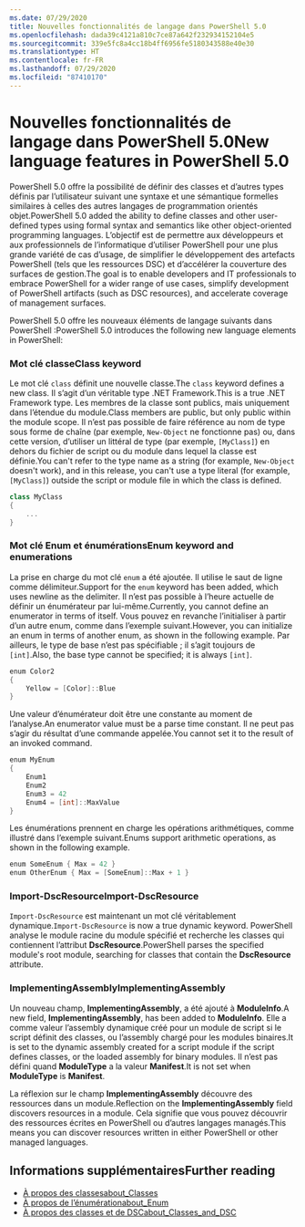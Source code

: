 ```yaml
---
ms.date: 07/29/2020
title: Nouvelles fonctionnalités de langage dans PowerShell 5.0
ms.openlocfilehash: dada39c4121a810c7ce87a642f232934152104e5
ms.sourcegitcommit: 339e5fc8a4cc18b4ff6956fe5180343588e40e30
ms.translationtype: HT
ms.contentlocale: fr-FR
ms.lasthandoff: 07/29/2020
ms.locfileid: "87410170"
---
```

# <a name="new-language-features-in-powershell-50"></a><span data-ttu-id="3cd95-102">Nouvelles fonctionnalités de langage dans PowerShell 5.0</span><span class="sxs-lookup"><span data-stu-id="3cd95-102">New language features in PowerShell 5.0</span></span>

<span data-ttu-id="3cd95-103">PowerShell 5.0 offre la possibilité de définir des classes et d’autres types définis par l’utilisateur suivant une syntaxe et une sémantique formelles similaires à celles des autres langages de programmation orientés objet.</span><span class="sxs-lookup"><span data-stu-id="3cd95-103">PowerShell 5.0 added the ability to define classes and other user-defined types using formal syntax and semantics like other object-oriented programming languages.</span></span> <span data-ttu-id="3cd95-104">L’objectif est de permettre aux développeurs et aux professionnels de l’informatique d’utiliser PowerShell pour une plus grande variété de cas d’usage, de simplifier le développement des artefacts PowerShell (tels que les ressources DSC) et d’accélérer la couverture des surfaces de gestion.</span><span class="sxs-lookup"><span data-stu-id="3cd95-104">The goal is to enable developers and IT professionals to embrace PowerShell for a wider range of use cases, simplify development of PowerShell artifacts (such as DSC resources), and accelerate coverage of management surfaces.</span></span>

<span data-ttu-id="3cd95-105">PowerShell 5.0 offre les nouveaux éléments de langage suivants dans PowerShell :</span><span class="sxs-lookup"><span data-stu-id="3cd95-105">PowerShell 5.0 introduces the following new language elements in PowerShell:</span></span>

### <a name="class-keyword"></a><span data-ttu-id="3cd95-106">Mot clé classe</span><span class="sxs-lookup"><span data-stu-id="3cd95-106">Class keyword</span></span>

<span data-ttu-id="3cd95-107">Le mot clé `class` définit une nouvelle classe.</span><span class="sxs-lookup"><span data-stu-id="3cd95-107">The `class` keyword defines a new class.</span></span> <span data-ttu-id="3cd95-108">Il s’agit d’un véritable type .NET Framework.</span><span class="sxs-lookup"><span data-stu-id="3cd95-108">This is a true .NET Framework type.</span></span> <span data-ttu-id="3cd95-109">Les membres de la classe sont publics, mais uniquement dans l’étendue du module.</span><span class="sxs-lookup"><span data-stu-id="3cd95-109">Class members are public, but only public within the module scope.</span></span> <span data-ttu-id="3cd95-110">Il n’est pas possible de faire référence au nom de type sous forme de chaîne (par exemple, `New-Object` ne fonctionne pas) ou, dans cette version, d’utiliser un littéral de type (par exemple, `[MyClass]`) en dehors du fichier de script ou du module dans lequel la classe est définie.</span><span class="sxs-lookup"><span data-stu-id="3cd95-110">You can't refer to the type name as a string (for example, `New-Object` doesn't work), and in this release, you can't use a type literal (for example, `[MyClass]`) outside the script or module file in which the class is defined.</span></span>

```powershell
class MyClass
{
    ...
}
```

### <a name="enum-keyword-and-enumerations"></a><span data-ttu-id="3cd95-111">Mot clé Enum et énumérations</span><span class="sxs-lookup"><span data-stu-id="3cd95-111">Enum keyword and enumerations</span></span>

<span data-ttu-id="3cd95-112">La prise en charge du mot clé `enum` a été ajoutée. Il utilise le saut de ligne comme délimiteur.</span><span class="sxs-lookup"><span data-stu-id="3cd95-112">Support for the `enum` keyword has been added, which uses newline as the delimiter.</span></span> <span data-ttu-id="3cd95-113">Il n’est pas possible à l’heure actuelle de définir un énumérateur par lui-même.</span><span class="sxs-lookup"><span data-stu-id="3cd95-113">Currently, you cannot define an enumerator in terms of itself.</span></span> <span data-ttu-id="3cd95-114">Vous pouvez en revanche l’initialiser à partir d’un autre enum, comme dans l’exemple suivant.</span><span class="sxs-lookup"><span data-stu-id="3cd95-114">However, you can initialize an enum in terms of another enum, as shown in the following example.</span></span> <span data-ttu-id="3cd95-115">Par ailleurs, le type de base n’est pas spécifiable ; il s’agit toujours de `[int]`.</span><span class="sxs-lookup"><span data-stu-id="3cd95-115">Also, the base type cannot be specified; it is always `[int]`.</span></span>

```powershell
enum Color2
{
    Yellow = [Color]::Blue
}
```

<span data-ttu-id="3cd95-116">Une valeur d’énumérateur doit être une constante au moment de l’analyse.</span><span class="sxs-lookup"><span data-stu-id="3cd95-116">An enumerator value must be a parse time constant.</span></span> <span data-ttu-id="3cd95-117">Il ne peut pas s’agir du résultat d’une commande appelée.</span><span class="sxs-lookup"><span data-stu-id="3cd95-117">You cannot set it to the result of an invoked command.</span></span>

```powershell
enum MyEnum
{
    Enum1
    Enum2
    Enum3 = 42
    Enum4 = [int]::MaxValue
}
```

<span data-ttu-id="3cd95-118">Les énumérations prennent en charge les opérations arithmétiques, comme illustré dans l’exemple suivant.</span><span class="sxs-lookup"><span data-stu-id="3cd95-118">Enums support arithmetic operations, as shown in the following example.</span></span>

```powershell
enum SomeEnum { Max = 42 }
enum OtherEnum { Max = [SomeEnum]::Max + 1 }
```

### <a name="import-dscresource"></a><span data-ttu-id="3cd95-119">Import-DscResource</span><span class="sxs-lookup"><span data-stu-id="3cd95-119">Import-DscResource</span></span>

<span data-ttu-id="3cd95-120">`Import-DscResource` est maintenant un mot clé véritablement dynamique.</span><span class="sxs-lookup"><span data-stu-id="3cd95-120">`Import-DscResource` is now a true dynamic keyword.</span></span> <span data-ttu-id="3cd95-121">PowerShell analyse le module racine du module spécifié et recherche les classes qui contiennent l’attribut **DscResource**.</span><span class="sxs-lookup"><span data-stu-id="3cd95-121">PowerShell parses the specified module's root module, searching for classes that contain the **DscResource** attribute.</span></span>

### <a name="implementingassembly"></a><span data-ttu-id="3cd95-122">ImplementingAssembly</span><span class="sxs-lookup"><span data-stu-id="3cd95-122">ImplementingAssembly</span></span>

<span data-ttu-id="3cd95-123">Un nouveau champ, **ImplementingAssembly**, a été ajouté à **ModuleInfo**.</span><span class="sxs-lookup"><span data-stu-id="3cd95-123">A new field, **ImplementingAssembly**, has been added to **ModuleInfo**.</span></span> <span data-ttu-id="3cd95-124">Elle a comme valeur l’assembly dynamique créé pour un module de script si le script définit des classes, ou l’assembly chargé pour les modules binaires.</span><span class="sxs-lookup"><span data-stu-id="3cd95-124">It is set to the dynamic assembly created for a script module if the script defines classes, or the loaded assembly for binary modules.</span></span> <span data-ttu-id="3cd95-125">Il n’est pas défini quand **ModuleType** a la valeur **Manifest**.</span><span class="sxs-lookup"><span data-stu-id="3cd95-125">It is not set when **ModuleType** is **Manifest**.</span></span>

<span data-ttu-id="3cd95-126">La réflexion sur le champ **ImplementingAssembly** découvre des ressources dans un module.</span><span class="sxs-lookup"><span data-stu-id="3cd95-126">Reflection on the **ImplementingAssembly** field discovers resources in a module.</span></span> <span data-ttu-id="3cd95-127">Cela signifie que vous pouvez découvrir des ressources écrites en PowerShell ou d’autres langages managés.</span><span class="sxs-lookup"><span data-stu-id="3cd95-127">This means you can discover resources written in either PowerShell or other managed languages.</span></span>

## <a name="further-reading"></a><span data-ttu-id="3cd95-128">Informations supplémentaires</span><span class="sxs-lookup"><span data-stu-id="3cd95-128">Further reading</span></span>

- [<span data-ttu-id="3cd95-129">À propos des classes</span><span class="sxs-lookup"><span data-stu-id="3cd95-129">about_Classes</span></span>](/powershell/module/microsoft.powershell.core/about/about_classes)
- [<span data-ttu-id="3cd95-130">À propos de l’énumération</span><span class="sxs-lookup"><span data-stu-id="3cd95-130">about_Enum</span></span>](/powershell/module/microsoft.powershell.core/about/about_enum)
- [<span data-ttu-id="3cd95-131">À propos des classes et de DSC</span><span class="sxs-lookup"><span data-stu-id="3cd95-131">about_Classes_and_DSC</span></span>](/powershell/module/psdesiredstateconfiguration/about/about_classes_and_dsc)
